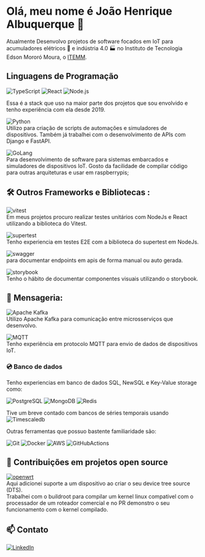 # Olá, meu nome é João Henrique Albuquerque 👋

Atualmente Desenvolvo projetos de software focados em IoT para acumuladores elétricos 🔋 e indústria 4.0 🏭  no Instituto de Tecnologia Edson Mororó Moura, o [ITEMM](https://www.linkedin.com/company/itemmbr). 

## Linguagens de Programação
![TypeScript](https://img.shields.io/badge/TypeScript-007ACC?style=flat&logo=typescript&logoColor=white)  ![React](https://img.shields.io/badge/React-20232A?style=flat&logo=react&logoColor=61DAFB) ![Node.js](https://img.shields.io/badge/Node.js-43853D?style=flat&logo=node.js&logoColor=white) 

Essa é a stack que uso na maior parte dos projetos que sou envolvido e tenho experiência com ela desde 2019.</br>

![Python](https://img.shields.io/badge/Python-3776AB?style=flat&logo=python&logoColor=white)
</br> Utilizo para criação de scripts de automações e simuladores de dispositivos. Também já trabalhei com o desenvolvimento de APIs com Django e FastAPI.

![GoLang](https://img.shields.io/badge/Go-00ADD8?style=flat&logo=go&logoColor=white)
</br> Para desenvolvimento de software para sistemas embarcados e simuladores de dispositivos IoT. Gosto da facilidade de compilar código para outras arquiteturas e usar em raspberrypis;

## 🛠️ Outros Frameworks e Bibliotecas :
![vitest](https://img.shields.io/badge/Vitest-FFFFFF?style=flat&logo=vitest&logoColor=yellow)</br> Em meus projetos procuro realizar testes unitários com NodeJs e React utilizando a biblioteca do Vitest.

![supertest](https://img.shields.io/badge/Supertest-47A248) </br> Tenho experiencia em testes E2E com a biblioteca do supertest em NodeJs.

![swagger](https://img.shields.io/badge/swagger-FFFFFF?style=flat&logo=swagger)</br> para documentar endpoints em apis de forma manual ou auto gerada. 

![storybook](https://img.shields.io/badge/storybook-FFFFFF?style=flat&logo=storybook) </br> Tenho o hábito de documentar componentes visuais utilizando o storybook.

## 📨 Mensageria:
![Apache Kafka](https://img.shields.io/badge/Apache_Kafka-FFFFFF?style=flat&logo=apachekafka&logoColor=red) </br> Utilizo Apache Kafka para comunicação entre microsserviços que desenvolvo.

![MQTT](https://img.shields.io/badge/MQTT-FFFFFF?style=flat&logo=mqtt&logoColor=3499CD) </br> Tenho experiência em protocolo MQTT para envio de dados de dispositivos IoT.

### 💿 Banco de dados
Tenho experiencias em banco de dados SQL, NewSQL e Key-Value storage como: 

![PostgreSQL](https://img.shields.io/badge/PostgreSQL-336791?style=flat&logo=postgresql&logoColor=white)
![MongoDB](https://img.shields.io/badge/MongoDB-47A248?style=flat&logo=mongodb&logoColor=white)
![Redis](https://img.shields.io/badge/redis-FFFFFF?logo=redis&style=flat)

Tive um breve contado com bancos de séries temporais usando </br>
![Timescaledb](https://img.shields.io/badge/Timescale-000000?style=flat&logo=timescale)

Outras ferramentas que possuo bastente familiaridade são:

![Git](https://img.shields.io/badge/Git-F05032?style=flat&logo=git&logoColor=white)
![Docker](https://img.shields.io/badge/Docker-2496ED?style=flat&logo=docker&logoColor=white)
![AWS](https://img.shields.io/badge/AWS-232F3E?style=flat&logo=amazonwebservices&logoColor=white)
![GitHubActions](https://img.shields.io/badge/GitHub/Actions-2088FF?style=flat&logo=githubactions&logoColor=white)

## 🌟 Contribuições em projetos open source
[![openwrt](https://img.shields.io/badge/OpenWRT-2088FF?style=flat&logo=openwrt&logoColor=white)](https://github.com/openwrt/openwrt/pull/12689)
</br> Aqui adicionei suporte a um dispositivo ao criar o seu device tree source (DTS).
</br> Trabalhei com o buildroot para compilar um kernel linux compativel com o processador de um roteador comercial e no PR demonstro o seu funcionamento com o kernel compilado.

## 📫 Contato

[![LinkedIn](https://img.shields.io/badge/LinkedIn-0077B5?style=flat&logo=linkedin&logoColor=white)](https://www.linkedin.com/in/joaohcca)
